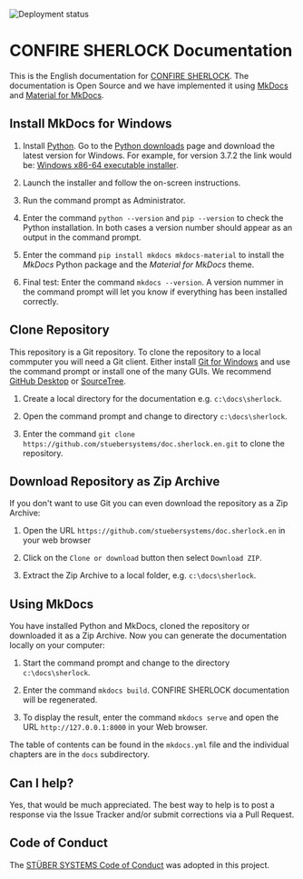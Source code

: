 ![Deployment status](https://vsrm.dev.azure.com/stuebersystems/_apis/public/Release/badge/2cc87afa-9a3b-472b-8a3c-3eca48b22dd6/4/5)

# CONFIRE SHERLOCK Documentation

This is the English documentation for [CONFIRE SHERLOCK](https://sherlock.stueber.co.uk). The documentation is Open Source and we have implemented it using [MkDocs](https://www.mkdocs.org) and [Material for MkDocs](https://squidfunk.github.io/mkdocs-material). 

## Install MkDocs for Windows

1. Install [Python](https://www.python.org). Go to the [Python downloads](https://www.python.org/downloads/) page and download the latest version for Windows. For example, for version 3.7.2 the link would be: [Windows x86-64 executable installer](https://www.python.org/ftp/python/3.7.2/python-3.7.2-amd64.exe).

2. Launch the installer and follow the on-screen instructions.

3. Run the command prompt as Administrator.

4. Enter the command `python --version` and `pip --version` to check the Python installation. In both cases a version number should appear as an output in the command prompt.

5. Enter the command `pip install mkdocs mkdocs-material` to install the *MkDocs* Python package and the *Material for MkDocs* theme.

6. Final test: Enter the command `mkdocs --version`. A version nummer in the command prompt will let you know if everything has been installed correctly.

## Clone Repository

This repository is a Git repository. To clone the repository to a local commputer you will need a Git client. Either install [Git for Windows](https://gitforwindows.org/) and use the command prompt or install one of the many GUIs. We recommend [GitHub Desktop](https://desktop.github.com) or [SourceTree](https://www.sourcetreeapp.com).

1. Create a local directory for the documentation e.g. `c:\docs\sherlock`.

2. Open the command prompt and change to directory `c:\docs\sherlock`.

3. Enter the command `git clone https://github.com/stuebersystems/doc.sherlock.en.git` to clone the repository.

## Download Repository as Zip Archive

If you don't want to use Git you can even download the repository as a Zip Archive:

1. Open the URL `https://github.com/stuebersystems/doc.sherlock.en` in your web browser

2. Click on the `Clone or download` button then select `Download ZIP`.

3. Extract the Zip Archive to a local folder, e.g. `c:\docs\sherlock`.

##  Using MkDocs

You have installed Python and MkDocs, cloned the repository or downloaded it as a Zip Archive. Now you can generate the documentation locally on your computer:

1. Start the command prompt and change to the directory `c:\docs\sherlock`.

2. Enter the command `mkdocs build`. CONFIRE SHERLOCK documentation will be regenerated.

3. To display the result, enter the command `mkdocs serve` and open the URL `http://127.0.0.1:8000` in your Web browser.

The table of contents can be found in the `mkdocs.yml` file and the individual chapters are in the `docs` subdirectory. 

## Can I help?

Yes, that would be much appreciated. The best way to help is to post a response via the Issue Tracker and/or submit corrections via a Pull Request.

## Code of Conduct

The [STÜBER SYSTEMS Code of Conduct](https://www.stueber.co.uk/code-of-conduct.php) was adopted in this project.
